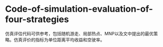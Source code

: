 # Code-of-simulation-evaluation-of-four-strategies

仿真评估代码可供参考，包括随机游走、局部热点、MNP以及文中提出的最优策略。仿真评价的指标为单位距离平均收益和空驶率。
